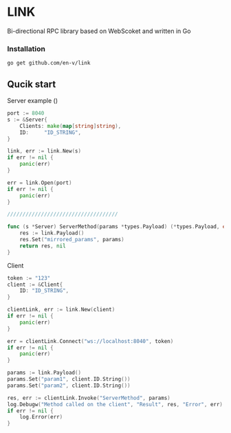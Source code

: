 # LINK

Bi-directional RPC library based on WebScoket and written in Go

### Installation
    go get github.com/en-v/link

## Qucik start

Server example ()

```go
port := 8040
s := &Server{
	Clients: make(map[string]string),
	ID:     "ID_STRING",
}

link, err := link.New(s)
if err != nil {
	panic(err)
}

err = link.Open(port)
if err != nil {
	panic(err)
}

////////////////////////////////////

func (s *Server) ServerMethod(params *types.Payload) (*types.Payload, error) {
    res := link.Payload()
    res.Set("mirrored_params", params)
    return res, nil
}
```

Client

```go 
token := "123"
client := &Client{
	ID: "ID_STRING",
}

clientLink, err := link.New(client)
if err != nil {
	panic(err)
}

err = clientLink.Connect("ws://localhost:8040", token)
if err != nil {
	panic(err)
}

params := link.Payload()
params.Set("param1", client.ID.String())
params.Set("param2", client.ID.String())

res, err := clientLink.Invoke("ServerMethod", params)	
log.Debugw("Method called on the client", "Result", res, "Error", err)
if err != nil {
	log.Error(err)
}
```